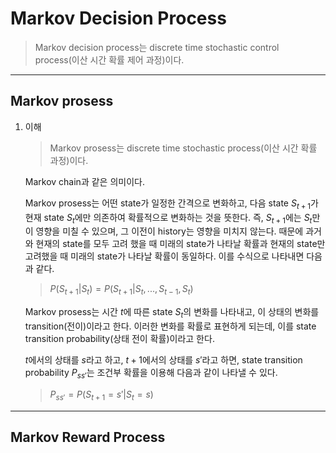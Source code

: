 # Markov Decision Process

> Markov decision process는 discrete time stochastic control process(이산 시간 확률 제어 과정)이다.

---

## Markov prosess

1. 이해

   > Markov prosess는 discrete time stochastic process(이산 시간 확률 과정)이다.

   Markov chain과 같은 의미이다.

   Markov prosess는 어떤 state가 일정한 간격으로 변화하고, 다음 state $S_{t+1}$가 현재 state $S_{t}$에만 의존하여 확률적으로 변화하는 것을 뜻한다. 즉, $S_{t+1}$에는 $S_{t}$만이 영향을 미칠 수 있으며, 그 이전이 history는 영향을 미치지 않는다. 때문에 과거와 현재의 state를 모두 고려 했을 때 미래의 state가 나타날 확률과 현재의 state만 고려했을 때 미래의 state가 나타날 확률이 동일하다. 이를 수식으로 나타내면 다음과 같다.

   > $P(S_{t+1} | S_{t}) = P(S_{t+1} | S_{t}, ..., S_{t-1}, S_{t})$

   Markov prosess는 시간 $t$에 따른 state $S_{t}$의 변화를 나타내고, 이 상태의 변화를 transition(전이)이라고 한다. 이러한 변화를 확률로 표현하게 되는데, 이를 state transition probability(상태 전이 확률)이라고 한다.

   $t$에서의 상태를 $s$라고 하고, $t+1$에서의 상태를 $s'$라고 하면, state transition probability $P_{ss'}$는 조건부 확률을 이용해 다음과 같이 나타낼 수 있다.

   > $P_{ss'} = P(S_{t+1} = s' | S_{t} = s)$

---

## Markov Reward Process
